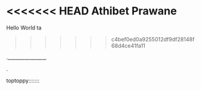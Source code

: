 <<<<<<< HEAD
Athibet Prawane
=======
Hello World
ta
>>>>>>> c4bef0ed0a9255012df9df28148f68d4ce41fa11

.________________


.


toptoppy:::::::
